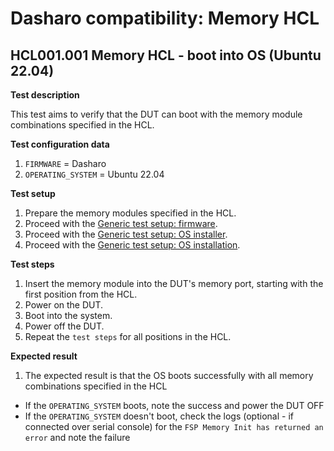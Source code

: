 # Dasharo compatibility: Memory HCL

## HCL001.001 Memory HCL - boot into OS (Ubuntu 22.04)

**Test description**

This test aims to verify that the DUT can boot with the memory
module combinations specified in the HCL.

**Test configuration data**

1. `FIRMWARE` = Dasharo
1. `OPERATING_SYSTEM` = Ubuntu 22.04

**Test setup**

1. Prepare the memory modules specified in the HCL.
1. Proceed with the
    [Generic test setup: firmware](../generic-test-setup.md#firmware).
1. Proceed with the
    [Generic test setup: OS installer](../generic-test-setup.md#os-installer).
1. Proceed with the
    [Generic test setup: OS installation](../generic-test-setup.md#os-installation).

**Test steps**

1. Insert the memory module into the DUT's memory port, starting with the first
    position from the HCL.
1. Power on the DUT.
1. Boot into the system.
1. Power off the DUT.
1. Repeat the `test steps` for all positions in the HCL.

**Expected result**

1. The expected result is that the OS boots successfully with all memory
   combinations specified in the HCL
* If the `OPERATING_SYSTEM` boots, note the success and power the DUT OFF
* If the `OPERATING_SYSTEM` doesn't boot, check the logs (optional - if
    connected over serial console) for the
    `FSP Memory Init has returned an error` and note the failure
